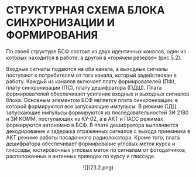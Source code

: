 # СТРУКТУРНАЯ СХЕМА БЛОКА СИНХРОНИЗАЦИИ И ФОРМИРОВАНИЯ

По своей структуре БСФ состоит из двух идентичных каналов, один из которых находится в работе, а другой в  «горячем резерве» (рис.5.2).

Входные сигналы подаются на оба канала, а выходные сигналы поступают к потребителям от того канала, который задействован в работу. Каждый из каналов включает плату формирователей (ПФ), плату синхронизации (ПС), плату дешифратора (ПДШ). Плата формирователей обеспечивает усиление входных и выходных сигналов блока. Основным элементом БСФ является плата синхронизации, в которой формируются все запускающие импульсы. В режиме СДЦ запускающие импульсы формируются из последовательностей ЗИ 2180 и ЗИ КОММ, поступающих из КУ-02, а в АКТ и ПАСС режимах формируются автономно в БСФ. В плате дешифратора выполняется декодирование и задержка отраженных сигналов с выхода приемника в АКТ режиме работы посадочного радиолокатора. Кроме того, плата дешифратора обеспечивает формирование угловых меток курса и глиссады, юстировочных угловых меток по сигналам от фотодатчиков, расположенных в антенных приводах по курсу и глиссаде.

<center>![](23.2.png)<center>
